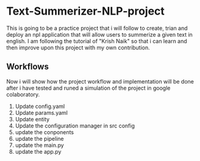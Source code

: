 # Text-Summerizer-NLP-project

This is going to be a practice project that i will follow to create, trian and deploy an npl application that will allow users to summerize a given text in english. 
I am following the tutorial of "Krish Naik" so that i can learn and then improve upon this project with my own contribution. 



## Workflows
Now i will show how the project workflow and implementation will be done after i have tested and runed a simulation of the project in google colaboratory. 

1. Update config.yaml
2. Update params.yaml
3. Update entity
4. Update the configuration manager in src config
5. update the conponents
6. update the pipeline
7. update the main.py
8. update the app.py
